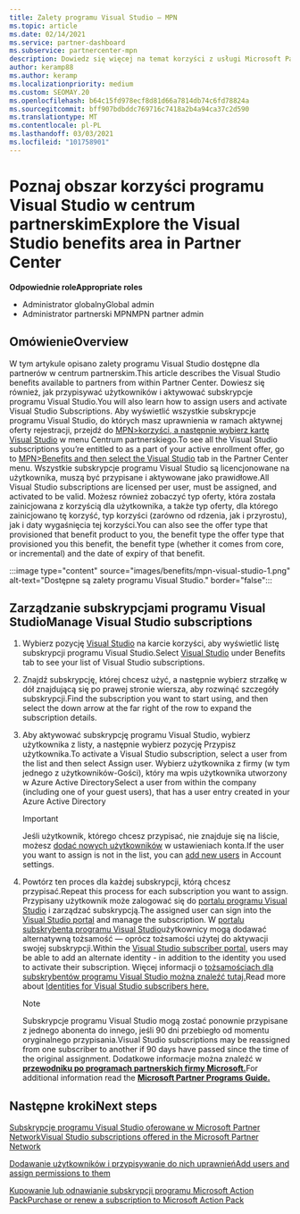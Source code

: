 ```yaml
---
title: Zalety programu Visual Studio — MPN
ms.topic: article
ms.date: 02/14/2021
ms.service: partner-dashboard
ms.subservice: partnercenter-mpn
description: Dowiedz się więcej na temat korzyści z usługi Microsoft Partner Network (MPN) dla subskrypcji programu Visual Studio
author: keramp88
ms.author: keramp
ms.localizationpriority: medium
ms.custom: SEOMAY.20
ms.openlocfilehash: b64c15fd978ecf8d81d66a7814db74c6fd78824a
ms.sourcegitcommit: bff907bdbddc769716c7418a2b4a94ca37c2d590
ms.translationtype: MT
ms.contentlocale: pl-PL
ms.lasthandoff: 03/03/2021
ms.locfileid: "101758901"
---
```

# <a name="explore-the-visual-studio-benefits-area-in-partner-center"></a><span data-ttu-id="64282-103">Poznaj obszar korzyści programu Visual Studio w centrum partnerskim</span><span class="sxs-lookup"><span data-stu-id="64282-103">Explore the Visual Studio benefits area in Partner Center</span></span>

<span data-ttu-id="64282-104">**Odpowiednie role**</span><span class="sxs-lookup"><span data-stu-id="64282-104">**Appropriate roles**</span></span>

- <span data-ttu-id="64282-105">Administrator globalny</span><span class="sxs-lookup"><span data-stu-id="64282-105">Global admin</span></span>
- <span data-ttu-id="64282-106">Administrator partnerski MPN</span><span class="sxs-lookup"><span data-stu-id="64282-106">MPN partner admin</span></span>

## <a name="overview"></a><span data-ttu-id="64282-107">Omówienie</span><span class="sxs-lookup"><span data-stu-id="64282-107">Overview</span></span>

<span data-ttu-id="64282-108">W tym artykule opisano zalety programu Visual Studio dostępne dla partnerów w centrum partnerskim.</span><span class="sxs-lookup"><span data-stu-id="64282-108">This article describes the Visual Studio benefits available to partners from within Partner Center.</span></span> <span data-ttu-id="64282-109">Dowiesz się również, jak przypisywać użytkowników i aktywować subskrypcje programu Visual Studio.</span><span class="sxs-lookup"><span data-stu-id="64282-109">You will also learn how to assign users and activate Visual Studio Subscriptions.</span></span> <span data-ttu-id="64282-110">Aby wyświetlić wszystkie subskrypcje programu Visual Studio, do których masz uprawnienia w ramach aktywnej oferty rejestracji, przejdź do  [MPN>korzyści, a następnie wybierz kartę Visual Studio](https://partner.microsoft.com/dashboard/mpn/membership/benefits/visualstudio) w menu Centrum partnerskiego.</span><span class="sxs-lookup"><span data-stu-id="64282-110">To see all the Visual Studio subscriptions you’re entitled to as a part of your active enrollment offer, go to  [MPN>Benefits and then select the Visual Studio](https://partner.microsoft.com/dashboard/mpn/membership/benefits/visualstudio) tab in the Partner Center menu.</span></span> <span data-ttu-id="64282-111">Wszystkie subskrypcje programu Visual Studio są licencjonowane na użytkownika, muszą być przypisane i aktywowane jako prawidłowe.</span><span class="sxs-lookup"><span data-stu-id="64282-111">All Visual Studio subscriptions are licensed per user, must be assigned, and activated to be valid.</span></span> <span data-ttu-id="64282-112">Możesz również zobaczyć typ oferty, która została zainicjowana z korzyścią dla użytkownika, a także typ oferty, dla którego zainicjowano tę korzyść, typ korzyści (zarówno od rdzenia, jak i przyrostu), jak i daty wygaśnięcia tej korzyści.</span><span class="sxs-lookup"><span data-stu-id="64282-112">You can also see the offer type that provisioned that benefit product to you, the benefit type the offer type that provisioned you this benefit, the benefit type (whether it comes from core, or incremental) and the date of expiry of that benefit.</span></span>

:::image type="content" source="images/benefits/mpn-visual-studio-1.png" alt-text="Dostępne są zalety programu Visual Studio." border="false":::

## <a name="manage-visual-studio-subscriptions"></a><span data-ttu-id="64282-114">Zarządzanie subskrypcjami programu Visual Studio</span><span class="sxs-lookup"><span data-stu-id="64282-114">Manage Visual Studio subscriptions</span></span>

1. <span data-ttu-id="64282-115">Wybierz pozycję [Visual Studio](https://partner.microsoft.com/dashboard/mpn/membership/benefits/visualstudio) na karcie korzyści, aby wyświetlić listę subskrypcji programu Visual Studio.</span><span class="sxs-lookup"><span data-stu-id="64282-115">Select [Visual Studio](https://partner.microsoft.com/dashboard/mpn/membership/benefits/visualstudio) under Benefits tab to see your list of Visual Studio subscriptions.</span></span>

2. <span data-ttu-id="64282-116">Znajdź subskrypcję, której chcesz użyć, a następnie wybierz strzałkę w dół znajdującą się po prawej stronie wiersza, aby rozwinąć szczegóły subskrypcji.</span><span class="sxs-lookup"><span data-stu-id="64282-116">Find the subscription you want to start using, and then select the down arrow at the far right of the row to expand the subscription details.</span></span>

3. <span data-ttu-id="64282-117">Aby aktywować subskrypcję programu Visual Studio, wybierz użytkownika z listy, a następnie wybierz pozycję Przypisz użytkownika.</span><span class="sxs-lookup"><span data-stu-id="64282-117">To activate a Visual Studio subscription, select a user from the list and then select Assign user.</span></span> <span data-ttu-id="64282-118">Wybierz użytkownika z firmy (w tym jednego z użytkowników-Gości), który ma wpis użytkownika utworzony w Azure Active Directory</span><span class="sxs-lookup"><span data-stu-id="64282-118">Select a user from within the company (including one of your guest users), that has a user entry created in your Azure Active Directory</span></span>

   > [!IMPORTANT]
   > <span data-ttu-id="64282-119">Jeśli użytkownik, którego chcesz przypisać, nie znajduje się na liście, możesz [dodać nowych użytkowników](create-user-accounts-and-set-permissions.md) w ustawieniach konta.</span><span class="sxs-lookup"><span data-stu-id="64282-119">If the user you want to assign is not in the list, you can [add new users](create-user-accounts-and-set-permissions.md) in Account settings.</span></span>

4. <span data-ttu-id="64282-120">Powtórz ten proces dla każdej subskrypcji, którą chcesz przypisać.</span><span class="sxs-lookup"><span data-stu-id="64282-120">Repeat this process for each subscription you want to assign.</span></span> <span data-ttu-id="64282-121">Przypisany użytkownik może zalogować się do [portalu programu Visual Studio](https://my.visualstudio.com/) i zarządzać subskrypcją.</span><span class="sxs-lookup"><span data-stu-id="64282-121">The assigned user can sign into the [Visual Studio portal](https://my.visualstudio.com/) and manage the subscription.</span></span> <span data-ttu-id="64282-122">W [portalu subskrybenta programu Visual Studio](https://my.visualstudio.com/?wt.mc_id=o%7Emsft%7Edocs)użytkownicy mogą dodawać alternatywną tożsamość — oprócz tożsamości użytej do aktywacji swojej subskrypcji.</span><span class="sxs-lookup"><span data-stu-id="64282-122">Within the [Visual Studio subscriber portal](https://my.visualstudio.com/?wt.mc_id=o%7Emsft%7Edocs), users may be able to add an alternate identity - in addition to the identity you used to activate their subscription.</span></span> <span data-ttu-id="64282-123">Więcej informacji o [tożsamościach dla subskrybentów programu Visual Studio można znaleźć tutaj.](/visualstudio/subscriptions/vs-alternate-identity)</span><span class="sxs-lookup"><span data-stu-id="64282-123">Read more about [Identities for Visual Studio subscribers here.](/visualstudio/subscriptions/vs-alternate-identity)</span></span>

   > [!Note]
   > <span data-ttu-id="64282-124">Subskrypcje programu Visual Studio mogą zostać ponownie przypisane z jednego abonenta do innego, jeśli 90 dni przebiegło od momentu oryginalnego przypisania.</span><span class="sxs-lookup"><span data-stu-id="64282-124">Visual Studio subscriptions may be reassigned from one subscriber to another if 90 days have passed since the time of the original assignment.</span></span> <span data-ttu-id="64282-125">Dodatkowe informacje można znaleźć w **[przewodniku po programach partnerskich firmy Microsoft.](https://aka.ms/partner-benefits-use-guide)**</span><span class="sxs-lookup"><span data-stu-id="64282-125">For additional information read the **[Microsoft Partner Programs Guide.](https://aka.ms/partner-benefits-use-guide)**</span></span>

## <a name="next-steps"></a><span data-ttu-id="64282-126">Następne kroki</span><span class="sxs-lookup"><span data-stu-id="64282-126">Next steps</span></span>

[<span data-ttu-id="64282-127">Subskrypcje programu Visual Studio oferowane w Microsoft Partner Network</span><span class="sxs-lookup"><span data-stu-id="64282-127">Visual Studio subscriptions offered in the Microsoft Partner Network</span></span>](/visualstudio/subscriptions/program-mpn)

[<span data-ttu-id="64282-128">Dodawanie użytkowników i przypisywanie do nich uprawnień</span><span class="sxs-lookup"><span data-stu-id="64282-128">Add users and assign permissions to them</span></span>](create-user-accounts-and-set-permissions.md)

[<span data-ttu-id="64282-129">Kupowanie lub odnawianie subskrypcji programu Microsoft Action Pack</span><span class="sxs-lookup"><span data-stu-id="64282-129">Purchase or renew a subscription to Microsoft Action Pack</span></span>](mpn-get-action-pack.md)
